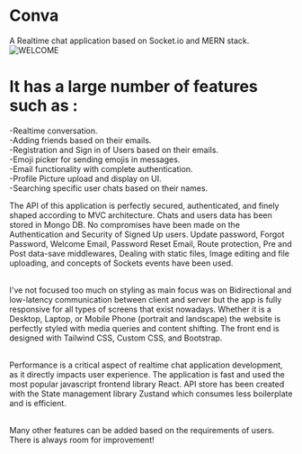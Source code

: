 # Conva

A Realtime chat application based on Socket.io and MERN stack.<br/>
![WELCOME](https://github.com/muhammadharoon9802/Conva/assets/110344816/94ca1bbd-3221-466c-b297-da9a67cd3c53)

# It has a large number of features such as :

-Realtime conversation. <br/>
-Adding friends based on their emails.<br/>
-Registration and Sign in of Users based on their emails.<br/>
-Emoji picker for sending emojis in messages.<br/>
-Email functionality with complete authentication.<br/>
-Profile Picture upload and display on UI.<br/>
-Searching specific user chats based on their names.<br/>

The API of this application is perfectly secured, authenticated, and finely shaped according to MVC architecture. Chats and users data has been stored in Mongo DB. No compromises have been made on the Authentication and Security of Signed Up users. Update password, Forgot Password, Welcome Email, Password Reset Email, Route protection, Pre and Post data-save middlewares, Dealing with static files, Image editing and file uploading, and concepts of Sockets events have been used.<br/><br/>

I've not focused too much on styling as main focus was on Bidirectional and low-latency communication between client and server but the app is fully responsive for all types of screens that exist nowadays. Whether it is a Desktop, Laptop, or Mobile Phone (portrait and landscape) the website is perfectly styled with media queries and content shifting. The front end is designed with Tailwind CSS, Custom CSS, and Bootstrap.<br/><br/>

Performance is a critical aspect of realtime chat application development, as it directly impacts user experience. The application is fast and used the most popular javascript frontend library React. API store has been created with the State management library Zustand which consumes less boilerplate and is efficient.<br/><br/>

Many other features can be added based on the requirements of users. There is always room for improvement!

